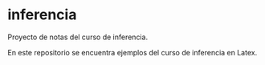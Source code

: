 # inferencia

Proyecto de notas del curso de inferencia.

En este repositorio se encuentra ejemplos del curso de inferencia en Latex.

